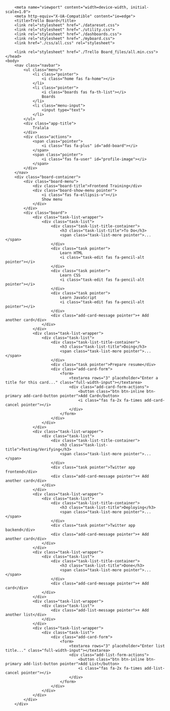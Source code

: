<!DOCTYPE html>

<html lang="en"><head><meta http-equiv="Content-Type" content="text/html; charset=UTF-8">
        
        <meta name="viewport" content="width=device-width, initial-scale=1.0">
        <meta http-equiv="X-UA-Compatible" content="ie=edge">
        <title>Trello Board</title>
        <link rel="stylesheet" href="./datareset.css">
        <link rel="stylesheet" href="./utility.css">
        <link rel="stylesheet" href="./dashboards.css">
        <link rel="stylesheet" href="./myboard.css">
        <link href="./css/all.css" rel="stylesheet">

        <link rel="stylesheet" href="./Trello Board_files/all.min.css">
    </head>
    <body>
        <nav class="navbar">
            <ul class="menu">
                <li class="pointer">
                    <i class="home fas fa-home"></i>
                </li>
                <li class="pointer">
                    <i class="boards fas fa-th-list"></i>
                    Boards
                </li>
                <li class="menu-input">
                    <input type="text">
                </li>
            </ul>
            <div class="app-title">
                Tralala
            </div>
            <div class="actions">
                <span class="pointer">
                    <i class="fas fa-plus" id="add-board"></i>
                </span>
                <span class="pointer">
                    <i class="fas fa-user" id="profile-image"></i>
                </span>
            </div>
        </nav>
        <div class="board-container">
            <div class="board-menu">
                <div class="board-title">Frontend Training</div>
                <div class="board-show-menu pointer">
                    <i class="fas fa-ellipsis-v"></i>
                    Show menu
                </div>
            </div>
            <div class="board">
                <div class="task-list-wrapper">
                    <div class="task-list">
                        <div class="task-list-title-container">
                            <h3 class="task-list-title">To Do</h3>
                            <span class="task-list-more pointer">...</span>
                        </div>
                        <div class="task pointer">
                            Learn HTML
                            <i class="task-edit fas fa-pencil-alt pointer"></i>
                        </div>
                        <div class="task pointer">
                            Learn CSS
                            <i class="task-edit fas fa-pencil-alt pointer"></i>
                        </div>
                        <div class="task pointer">
                            Learn JavaScript
                            <i class="task-edit fas fa-pencil-alt pointer"></i>
                        </div>
                        <div class="add-card-message pointer">+ Add another card</div>
                    </div>
                </div>
                <div class="task-list-wrapper">
                    <div class="task-list">
                        <div class="task-list-title-container">
                            <h3 class="task-list-title">Doing</h3>
                            <span class="task-list-more pointer">...</span>
                        </div>
                        <div class="task pointer">Prepare resume</div>
                        <div class="add-card-form">
                            <form>
                                <textarea rows="3" placeholder="Enter a title for this card..." class="full-width-input"></textarea>
                                <div class="add-card-form-actions">
                                    <button class="btn btn-inline btn-primary add-card-button pointer">Add Card</button>
                                    <i class="fas fa-2x fa-times add-card-cancel pointer"></i>
                                </div>
                            </form>
                        </div>
                    </div>
                </div>
                <div class="task-list-wrapper">
                    <div class="task-list">
                        <div class="task-list-title-container">
                            <h3 class="task-list-title">Testing/Verifying</h3>
                            <span class="task-list-more pointer">...</span>
                        </div>
                        <div class="task pointer">Twitter app frontend</div>
                        <div class="add-card-message pointer">+ Add another card</div>
                    </div>
                </div>
                <div class="task-list-wrapper">
                    <div class="task-list">
                        <div class="task-list-title-container">
                            <h3 class="task-list-title">Deploying</h3>
                            <span class="task-list-more pointer">...</span>
                        </div>
                        <div class="task pointer">Twitter app backend</div>
                        <div class="add-card-message pointer">+ Add another card</div>
                    </div>
                </div>
                <div class="task-list-wrapper">
                    <div class="task-list">
                        <div class="task-list-title-container">
                            <h3 class="task-list-title">Done</h3>
                            <span class="task-list-more pointer">...</span>
                        </div>
                        <div class="add-card-message pointer">+ Add card</div>
                    </div>
                </div>
                <div class="task-list-wrapper">
                    <div class="task-list">
                        <div class="add-list-message pointer">+ Add another list</div>
                    </div>
                </div>
                <div class="task-list-wrapper">
                    <div class="task-list">
                        <div class="add-card-form">
                            <form>
                                <textarea rows="3" placeholder="Enter list title..." class="full-width-input"></textarea>
                                <div class="add-list-form-actions">
                                    <button class="btn btn-inline btn-primary add-list-button pointer">Add List</button>
                                    <i class="fas fa-2x fa-times add-list-cancel pointer"></i>
                                </div>
                            </form>
                        </div>
                    </div>
                </div>
            </div>
        </div>
    
</body></html>
